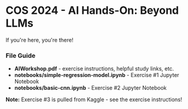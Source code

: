 # COS 2024 - AI Hands-On: Beyond LLMs

If you're here, you're there!

### File Guide

* **AIWorkshop.pdf** - exercise instructions, helpful study links, etc.
* **notebooks/simple-regression-model.ipynb** - Exercise #1 Jupyter Notebook
* **notebooks/basic-cnn.ipynb** - Exercise #2 Jupyter Notebook

**Note:** Exercise #3 is pulled from Kaggle - see the exercise instructions!




